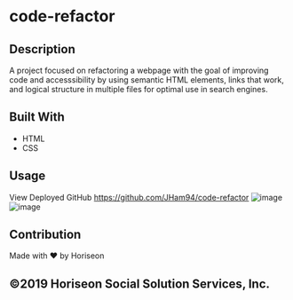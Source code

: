 # code-refactor

## Description
A project focused on refactoring a webpage with the goal of improving code and accesssibility by using semantic HTML elements, links that work, and logical structure in multiple files for optimal use in search engines. 

## Built With
* HTML
* CSS

## Usage 
View Deployed GitHub https://github.com/JHam94/code-refactor
![image](https://user-images.githubusercontent.com/98374207/156899614-e80c05c1-3e87-4d31-bc0c-9a625bd85a68.png)
![image](https://user-images.githubusercontent.com/98374207/156899637-e7d93798-472e-465d-b63c-a007e0ecbffc.png)



## Contribution
Made with ❤️ by Horiseon

## ©️2019 Horiseon Social Solution Services, Inc.
